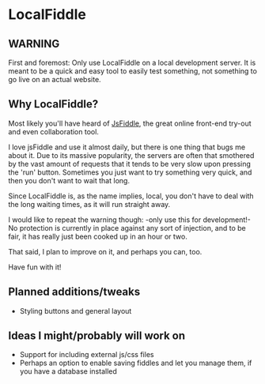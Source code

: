 LocalFiddle
===========

WARNING
-------

First and foremost: Only use LocalFiddle on a local development server.
It is meant to be a quick and easy tool to easily test something, 
not something to go live on an actual website.

Why LocalFiddle?
----------------

Most likely you'll have heard of [JsFiddle](JsFiddle), the great online front-end try-out
and even collaboration tool. 

I love jsFiddle and use it almost daily, but there is one thing that bugs me
about it. Due to its massive popularity, the servers are often that smothered by
the vast amount of requests that it tends to be very slow upon pressing the 'run'
button. Sometimes you just want to try something very quick, and then you don't
want to wait that long.

Since LocalFiddle is, as the name implies, local, you don't have to deal with the
long waiting times, as it will run straight away.

I would like to repeat the warning though: -only use this for development!-
No protection is currently in place against any sort of injection, and to be fair, it has really just been cooked up in an hour or two.

That said, I plan to improve on it, and perhaps you can, too.

Have fun with it!


Planned additions/tweaks
------------------------

- Styling buttons and general layout

Ideas I might/probably will work on
-----------------------------------

- Support for including external js/css files
- Perhaps an option to enable saving fiddles and let you manage them, if you have a database installed

